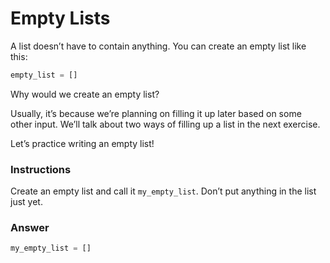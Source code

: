 # Empty Lists

A list doesn’t have to contain anything. You can create an empty list like this:

```py
empty_list = []
```

Why would we create an empty list?

Usually, it’s because we’re planning on filling it up later based on some other input. We’ll talk about two ways of filling up a list in the next exercise.

Let’s practice writing an empty list!

### Instructions

Create an empty list and call it `my_empty_list`. Don’t put anything in the list just yet.

### Answer

```py
my_empty_list = []
```
